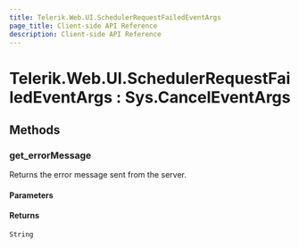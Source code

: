 ```yaml
---
title: Telerik.Web.UI.SchedulerRequestFailedEventArgs
page_title: Client-side API Reference
description: Client-side API Reference
---
```


# Telerik.Web.UI.SchedulerRequestFailedEventArgs : Sys.CancelEventArgs

## Methods

### get_errorMessage

Returns the error message sent from the server.

#### Parameters

#### Returns

`String`